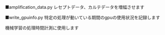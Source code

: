 ■amplification_data.py
レセプトデータ、カルテデータを増幅させます

■write_gpuinfo.py
特定の処理が動いている期間のgpuの使用状況を記録します

機械学習の処理時間計測に使用します
